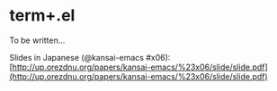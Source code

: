 term+.el
========

To be written...

Slides in Japanese (@kansai-emacs #x06): [http://up.orezdnu.org/papers/kansai-emacs/%23x06/slide/slide.pdf](http://up.orezdnu.org/papers/kansai-emacs/%23x06/slide/slide.pdf)

